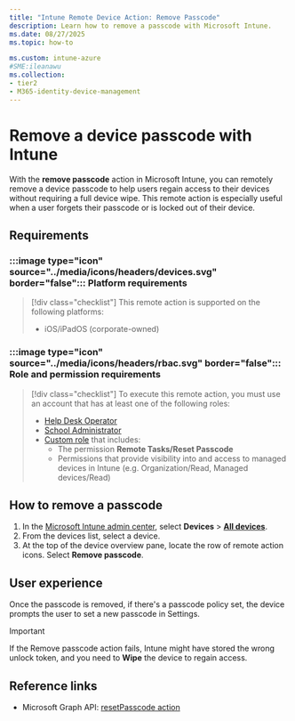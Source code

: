 ```yaml
---
title: "Intune Remote Device Action: Remove Passcode"
description: Learn how to remove a passcode with Microsoft Intune.
ms.date: 08/27/2025
ms.topic: how-to

ms.custom: intune-azure
#SME:ileanawu
ms.collection:
- tier2
- M365-identity-device-management
---
```


# Remove a device passcode with Intune

With the **remove passcode** action in Microsoft Intune, you can remotely remove a device passcode to help users regain access to their devices without requiring a full device wipe. This remote action is especially useful when a user forgets their passcode or is locked out of their device.

## Requirements

### :::image type="icon" source="../media/icons/headers/devices.svg" border="false"::: Platform requirements

> [!div class="checklist"]
> This remote action is supported on the following platforms:
>
> - iOS/iPadOS (corporate-owned)

### :::image type="icon" source="../media/icons/headers/rbac.svg" border="false"::: Role and permission requirements

> [!div class="checklist"]
> To execute this remote action, you must use an account that has at least one of the following roles:
>
> - [Help Desk Operator][INT-R1]
> - [School Administrator][INT-R2]
> - [Custom role][INT-RC] that includes:
>   - The permission **Remote Tasks/Reset Passcode**
>   - Permissions that provide visibility into and access to managed devices in Intune (e.g. Organization/Read, Managed devices/Read)


## How to remove a passcode

1. In the [Microsoft Intune admin center][INT-AC], select **Devices** > [**All devices**][INT-ALLD].
1. From the devices list, select a device.
1. At the top of the device overview pane, locate the row of remote action icons. Select **Remove passcode**.

## User experience

Once the passcode is removed, if there's a passcode policy set, the device prompts the user to set a new passcode in Settings.

> [!IMPORTANT]
> If the Remove passcode action fails, Intune might have stored the wrong unlock token, and you need to **Wipe** the device to regain access.

## Reference links

- Microsoft Graph API: [resetPasscode action][GRAPH-1]

[INT-AC]: https://go.microsoft.com/fwlink/?linkid=2109431
[INT-ALLD]: https://go.microsoft.com/fwlink/?linkid=2333814
[INT-AC2]: https://go.microsoft.com/fwlink/?linkid=2109431#view/Microsoft_Intune_Devices/DeviceActionList.ReactView
[INT-1]:/intune/intune-service/configuration/settings-catalog-android

[INT-RC]: /intune/intune-service/fundamentals/create-custom-role
[INT-R1]: /intune/intune-service/fundamentals/role-based-access-control-reference#help-desk-operator
[INT-R2]: /intune/intune-service/fundamentals/role-based-access-control-reference#school-administrator

[GRAPH-1]: /graph/api/intune-devices-manageddevice-resetpasscode
